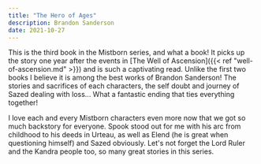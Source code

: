 ```yaml
---
title: "The Hero of Ages"
description: Brandon Sanderson
date: 2021-10-27
---
```


This is the third book in the Mistborn series, and what a book! It picks up the story one year after the events in [The Well of Ascension]({{< ref "well-of-ascension.md" >}}) and is such a captivating read. Unlike the first two books I believe it is among the best works of Brandon Sanderson! The stories and sacrifices of each characters, the self doubt and journey of Sazed dealing with loss... What a fantastic ending that ties everything together!

I love each and every Mistborn characters even more now that we got so much backstory for everyone. Spook stood out for me with his arc from childhood to his deeds in Urteau, as well as Elend (he is great when questioning himself) and Sazed obviously. Let's not forget the Lord Ruler and the Kandra people too, so many great stories in this series.
